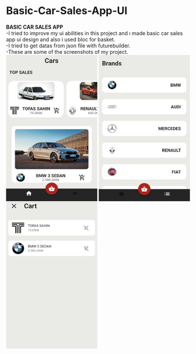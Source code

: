 # Basic-Car-Sales-App-UI
<b>BASIC CAR SALES APP</b><br>
-I tried to improve my ui abilities in this project and ı made basic car sales app ui design and also i used bloc for basket.<br>
-I tried to get datas from json file with futurebuilder.<br>
-These are some of the screenshots of my project.<br>
<img src="Screenshots/1.png" width="250" height="400">
<img src="Screenshots/2.png" width="250" height="400">
<img src="Screenshots/3.png" width="250" height="400">
